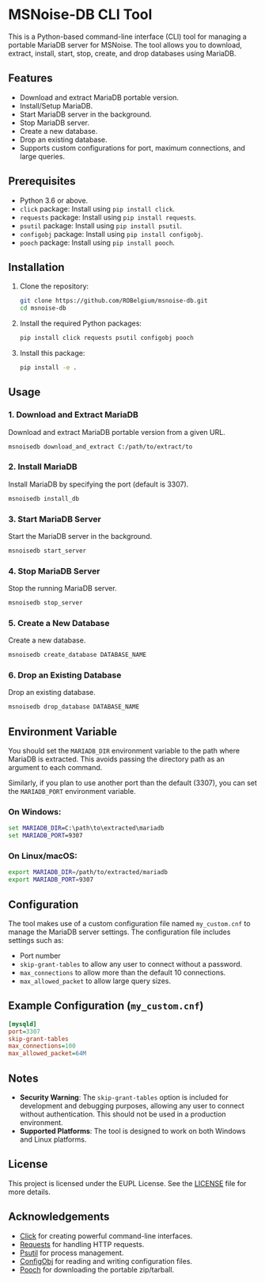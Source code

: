# MSNoise-DB CLI Tool

This is a Python-based command-line interface (CLI) tool for managing a portable MariaDB server for MSNoise.
The tool allows you to download, extract, install, start, stop, create, and drop databases using MariaDB.

## Features

- Download and extract MariaDB portable version.
- Install/Setup MariaDB.
- Start MariaDB server in the background.
- Stop MariaDB server.
- Create a new database.
- Drop an existing database.
- Supports custom configurations for port, maximum connections, and large queries.

## Prerequisites

- Python 3.6 or above.
- `click` package: Install using `pip install click`.
- `requests` package: Install using `pip install requests`.
- `psutil` package: Install using `pip install psutil`.
- `configobj` package: Install using `pip install configobj`.
- `pooch` package: Install using `pip install pooch`.

## Installation

1. Clone the repository:

    ```sh
    git clone https://github.com/ROBelgium/msnoise-db.git
    cd msnoise-db
    ```

2. Install the required Python packages:

    ```sh
    pip install click requests psutil configobj pooch
    ```

4. Install this package:

    ```sh
    pip install -e .
    ```


## Usage

### 1. Download and Extract MariaDB

Download and extract MariaDB portable version from a given URL.

```sh
msnoisedb download_and_extract C:/path/to/extract/to
```

### 2. Install MariaDB

Install MariaDB by specifying the port (default is 3307).

```sh
msnoisedb install_db
```

### 3. Start MariaDB Server

Start the MariaDB server in the background.

```sh
msnoisedb start_server
```

### 4. Stop MariaDB Server

Stop the running MariaDB server.

```sh
msnoisedb stop_server
```

### 5. Create a New Database

Create a new database.

```sh
msnoisedb create_database DATABASE_NAME
```

### 6. Drop an Existing Database

Drop an existing database.

```sh
msnoisedb drop_database DATABASE_NAME
```

## Environment Variable

You should set the `MARIADB_DIR` environment variable to the path where MariaDB is extracted.
This avoids passing the directory path as an argument to each command.

Similarly, if you plan to use another port than the default (3307), you can set the `MARIADB_PORT` environment variable.

### On Windows:

```cmd
set MARIADB_DIR=C:\path\to\extracted\mariadb
set MARIADB_PORT=9307
```

### On Linux/macOS:

```sh
export MARIADB_DIR=/path/to/extracted/mariadb
export MARIADB_PORT=9307
```

## Configuration

The tool makes use of a custom configuration file named `my_custom.cnf` to manage the MariaDB server settings.
The configuration file includes settings such as:

- Port number
- `skip-grant-tables` to allow any user to connect without a password.
- `max_connections` to allow more than the default 10 connections.
- `max_allowed_packet` to allow large query sizes.

## Example Configuration (`my_custom.cnf`)

```ini
[mysqld]
port=3307
skip-grant-tables
max_connections=100
max_allowed_packet=64M
```

## Notes

- **Security Warning**: The `skip-grant-tables` option is included for development and debugging purposes, allowing any user to connect without authentication. This should not be used in a production environment.
- **Supported Platforms**: The tool is designed to work on both Windows and Linux platforms.

## License

This project is licensed under the EUPL License. See the [LICENSE](LICENSE.TXT) file for more details.

## Acknowledgements

- [Click](https://palletsprojects.com/p/click/) for creating powerful command-line interfaces.
- [Requests](https://docs.python-requests.org/en/latest/) for handling HTTP requests.
- [Psutil](https://psutil.readthedocs.io/en/latest/) for process management.
- [ConfigObj](https://configobj.readthedocs.io/en/latest/) for reading and writing configuration files.
- [Pooch](https://www.fatiando.org/pooch/latest/) for downloading the portable zip/tarball.

